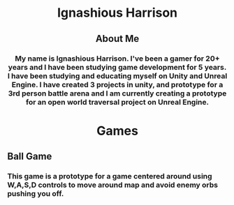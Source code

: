 <!--DOCTYPE html-->
<html>
<body>
  <h1 style="text-align:center"> <b>Ignashious Harrison</b><center/></h1>
</body>
  <h2><center> <b>About Me</b></center> </h2>
  <h3> <center> <b> <p style="text-align:center;"> My name is Ignashious Harrison. I've been a gamer for 20+ years and I have been studying game development for 5 years. I have been studying and educating myself on Unity and Unreal Engine. I have created 3  projects in unity, and prototype for a 3rd person battle arena and I am currently creating a prototype for an open world traversal project on Unreal Engine. </p></b></center> </h3>
</html> 




<html>
<body>
     <h1 style="text-align:center"> <b>Games</b><center/></h1>
     </body>
<h2> <left> <b> Ball Game </b> </left> </h2>
<h3> <left> <b> <p style="text-align:left;"> This game is a prototype for a game centered around using W,A,S,D controls to move around map and avoid enemy orbs pushing you off. </p></b></left></h3>
</html>






